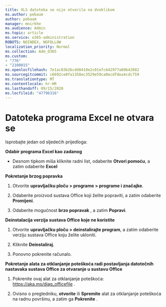 ```yaml
---
title: XLS datoteka se nije otvorila na dvoklikom
ms.author: pebaum
author: pebaum
manager: mnirkhe
ms.audience: Admin
ms.topic: article
ms.service: o365-administration
ROBOTS: NOINDEX, NOFOLLOW
localization_priority: Normal
ms.collection: Adm_O365
ms.custom:
- "776"
- "2100015"
ms.openlocfilehash: 7e1ac03b26cdd8410e2c01efc642977a89b42082
ms.sourcegitcommit: c6692ce0fa1358ec3529e59ca0ecdfdea4cdc759
ms.translationtype: MT
ms.contentlocale: hr-HR
ms.lasthandoff: 09/15/2020
ms.locfileid: "47796316"
---
```

# <a name="excel-file-doesnt-open"></a>Datoteka programa Excel ne otvara se

Isprobajte jedan od sljedećih prijedloga:

**Odabir programa Excel kao zadanog**

* Desnom tipkom miša kliknite radni list, odaberite **Otvori pomoću**, a zatim odaberite **Excel**

**Pokretanje brzog popravka**

1. Otvorite **upravljačku ploču > programe > programe i značajke**.

2. Odaberite proizvod sustava Office koji želite popraviti, a zatim odaberite **Promijeni**.

3. Odaberite mogućnost **brzo popravak** , a zatim **Popravi**.

**Deinstalacija verzija sustava Office koje ne koristite**

1. Otvorite **upravljačku ploču > deinstalirajte program**, a zatim odaberite verziju sustava Office koju želite ukloniti.

2. Kliknite **Deinstaliraj**.

3. Ponovno pokrenite računalo.

**Pokretanje alata za otklanjanje poteškoća radi postavljanja datotečnih nastavaka sustava Office za otvaranje u sustavu Office**

1. Pokrenite ovaj alat za otklanjanje poteškoća: https://aka.ms/diag_officefile .

2. Ovisno o pregledniku, **otvorite** ili **Spremite** alat za otklanjanje poteškoća na radnu površinu, a zatim ga **Pokrenite** .
